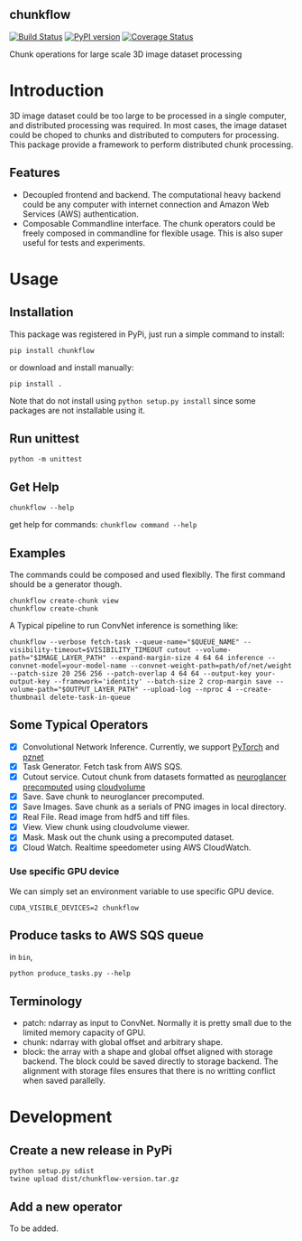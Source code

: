 chunkflow 
----------------------
[![Build Status](https://travis-ci.org/seung-lab/chunkflow.svg?branch=master)](https://travis-ci.org/seung-lab/chunkflow)
[![PyPI version](https://badge.fury.io/py/chunkflow.svg)](https://badge.fury.io/py/chunkflow)
[![Coverage Status](https://coveralls.io/repos/github/seung-lab/chunkflow/badge.svg?branch=master)](https://coveralls.io/github/seung-lab/chunkflow?branch=master)

Chunk operations for large scale 3D image dataset processing

# Introduction
3D image dataset could be too large to be processed in a single computer, and distributed processing was required. In most cases, the image dataset could be choped to chunks and distributed to computers for processing. This package provide a framework to perform distributed chunk processing. 

## Features
- Decoupled frontend and backend. The computational heavy backend could be any computer with internet connection and Amazon Web Services (AWS) authentication. 
- Composable Commandline interface. The chunk operators could be freely composed in commandline for flexible usage. This is also super useful for tests and experiments.

# Usage

## Installation
This package was registered in PyPi, just run a simple command to install:
```
pip install chunkflow
```

or download and install manually:
```
pip install .
```
Note that do not install using `python setup.py install` since some packages are not installable using it.

## Run unittest
```
python -m unittest
```

## Get Help
`chunkflow --help`

get help for commands: `chunkflow command --help`

## Examples
The commands could be composed and used flexiblly. The first command should be a generator though.
```
chunkflow create-chunk view
chunkflow create-chunk 
```
A Typical pipeline to run ConvNet inference is something like:
```
chunkflow --verbose fetch-task --queue-name="$QUEUE_NAME" --visibility-timeout=$VISIBILITY_TIMEOUT cutout --volume-path="$IMAGE_LAYER_PATH" --expand-margin-size 4 64 64 inference --convnet-model=your-model-name --convnet-weight-path=path/of/net/weight --patch-size 20 256 256 --patch-overlap 4 64 64 --output-key your-output-key --framework='identity' --batch-size 2 crop-margin save --volume-path="$OUTPUT_LAYER_PATH" --upload-log --nproc 4 --create-thumbnail delete-task-in-queue
```

## Some Typical Operators
- [x] Convolutional Network Inference. Currently, we support [PyTorch](https://pytorch.org) and [pznet](https://github.com/supersergiy/znnphi_interface)
- [x] Task Generator. Fetch task from AWS SQS.
- [x] Cutout service. Cutout chunk from datasets formatted as [neuroglancer precomputed](https://github.com/google/neuroglancer/tree/master/src/neuroglancer/datasource/precomputed) using [cloudvolume](https://github.com/seung-lab/cloud-volume)
- [x] Save. Save chunk to neuroglancer precomputed. 
- [x] Save Images. Save chunk as a serials of PNG images in local directory.
- [x] Real File. Read image from hdf5 and tiff files. 
- [x] View. View chunk using cloudvolume viewer.
- [x] Mask. Mask out the chunk using a precomputed dataset.
- [x] Cloud Watch. Realtime speedometer using AWS CloudWatch.

### Use specific GPU device
We can simply set an environment variable to use specific GPU device.

`CUDA_VISIBLE_DEVICES=2 chunkflow`

## Produce tasks to AWS SQS queue
in `bin`, 

`python produce_tasks.py --help`

## Terminology
- patch: ndarray as input to ConvNet. Normally it is pretty small due to the limited memory capacity of GPU.
- chunk: ndarray with global offset and arbitrary shape.
- block: the array with a shape and global offset aligned with storage backend. The block could be saved directly to storage backend. The alignment with storage files ensures that there is no writting conflict when saved parallelly.

# Development
## Create a new release in PyPi 
```
python setup.py sdist
twine upload dist/chunkflow-version.tar.gz
```

## Add a new operator
To be added.
